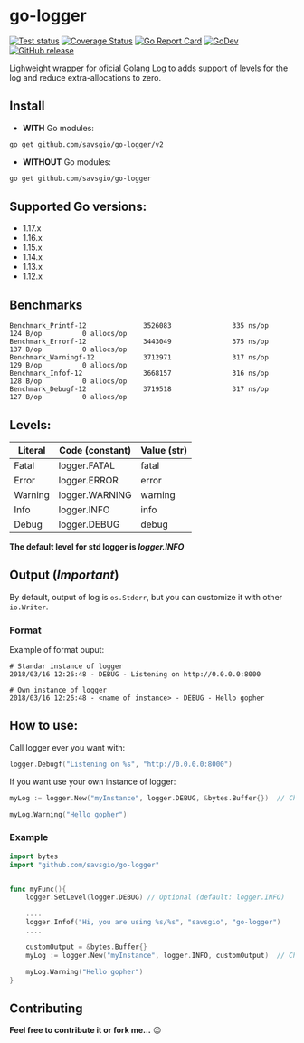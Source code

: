 go-logger
=========

[![Test status](https://github.com/savsgio/go-logger/actions/workflows/test.yml/badge.svg?branch=master)](https://github.com/savsgio/go-logger/actions?workflow=test)
[![Coverage Status](https://coveralls.io/repos/github/savsgio/go-logger/badge.svg?branch=master)](https://coveralls.io/github/savsgio/go-logger?branch=master)
[![Go Report Card](https://goreportcard.com/badge/github.com/savsgio/go-logger)](https://goreportcard.com/report/github.com/savsgio/go-logger)
[![GoDev](https://img.shields.io/badge/go.dev-reference-007d9c?logo=go&logoColor=white)](https://pkg.go.dev/github.com/savsgio/go-logger/v2)
[![GitHub release](https://img.shields.io/github/release/savsgio/go-logger.svg)](https://github.com/savsgio/go-logger/releases)

Lighweight wrapper for oficial Golang Log to adds support of levels for the log and reduce extra-allocations to zero.

## Install

- **WITH** Go modules:

```bash
go get github.com/savsgio/go-logger/v2
```

- **WITHOUT** Go modules:

```bash
go get github.com/savsgio/go-logger
```

## Supported Go versions:

- 1.17.x
- 1.16.x
- 1.15.x
- 1.14.x
- 1.13.x
- 1.12.x

## Benchmarks
```
Benchmark_Printf-12              3526083               335 ns/op             124 B/op          0 allocs/op
Benchmark_Errorf-12              3443049               375 ns/op             137 B/op          0 allocs/op
Benchmark_Warningf-12            3712971               317 ns/op             129 B/op          0 allocs/op
Benchmark_Infof-12               3668157               316 ns/op             128 B/op          0 allocs/op
Benchmark_Debugf-12              3719518               317 ns/op             127 B/op          0 allocs/op
```

## Levels:

|Literal |Code (constant) |Value (str) |
|--------|----------------|------------|
|Fatal   |logger.FATAL    |fatal       |
|Error   |logger.ERROR    |error       |
|Warning |logger.WARNING  |warning     |
|Info    |logger.INFO     |info        |
|Debug   |logger.DEBUG    |debug       |

**The default level for std logger is *logger.INFO***

## Output (*Important*)

By default, output of log is `os.Stderr`, but you can customize it with other `io.Writer`.

### Format

Example of format ouput:
```text
# Standar instance of logger
2018/03/16 12:26:48 - DEBUG - Listening on http://0.0.0.0:8000

# Own instance of logger
2018/03/16 12:26:48 - <name of instance> - DEBUG - Hello gopher
```

## How to use:

Call logger ever you want with:
```go
logger.Debugf("Listening on %s", "http://0.0.0.0:8000")
```

If you want use your own instance of logger:

```go
myLog := logger.New("myInstance", logger.DEBUG, &bytes.Buffer{})  // Change level

myLog.Warning("Hello gopher")
```


### Example

```go
import bytes
import "github.com/savsgio/go-logger"


func myFunc(){
    logger.SetLevel(logger.DEBUG) // Optional (default: logger.INFO)

    ....
    logger.Infof("Hi, you are using %s/%s", "savsgio", "go-logger")
    ....

    customOutput = &bytes.Buffer{}
    myLog := logger.New("myInstance", logger.INFO, customOutput)  // Change level

    myLog.Warning("Hello gopher")
}
```

Contributing
------------

**Feel free to contribute it or fork me...** :wink:
